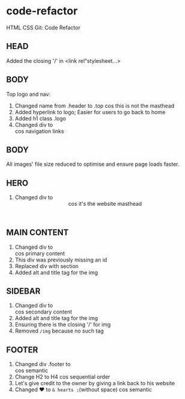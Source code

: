 # code-refactor
HTML CSS Git: Code Refactor

## HEAD
Added the closing '/' in <link rel"stylesheet...>

## BODY
Top logo and nav:
  1) Changed name from .header to .top cos this is not the masthead
  2) Added hyperlink to logo; Easier for users to go back to home
  3) Added h1 class .logo
  4) Changed div to <nav> cos navigation links
  
## BODY
All images' file size reduced to optimise and ensure page loads faster.
  
## HERO
  1) Changed div to <header> cos it's the website masthead
  
## MAIN CONTENT
  1) Changed div to <main> cos primary content
  2) This div was previously missing an id
  3) Replaced div with section
  4) Added alt and title tag for the img
  
## SIDEBAR
  1) Changed div to <aside> cos secondary content
  2) Added alt and title tag for the img
  3) Ensuring there is the closing '/' for img
  4) Removed <code>/img</code> because no such tag 
  
## FOOTER
  1) Changed div .footer to <footer> cos semantic
  2) Change H2 to H4 cos sequential order
  3) Let's give credit to the owner by giving a link back to his website
  4) Changed ❤️ to <code>& hearts ;</code>(without space) cos semantic
